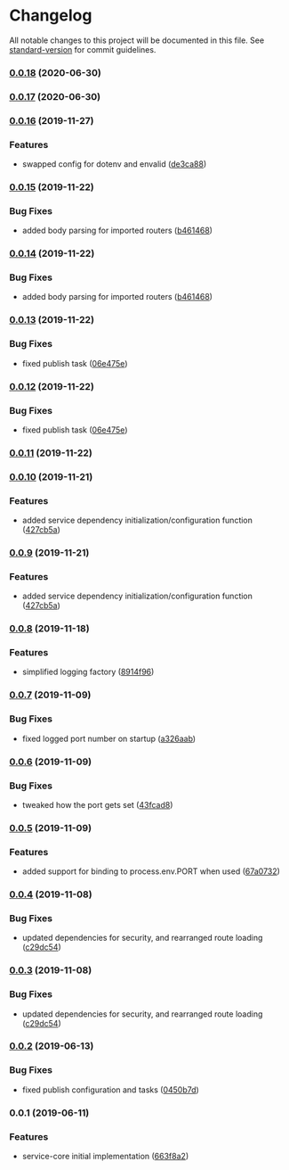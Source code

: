 # Changelog

All notable changes to this project will be documented in this file. See [standard-version](https://github.com/conventional-changelog/standard-version) for commit guidelines.

### [0.0.18](https://github.com/ryexley/service-core/compare/v0.0.17...v0.0.18) (2020-06-30)

### [0.0.17](https://github.com/ryexley/service-core/compare/v0.0.16...v0.0.17) (2020-06-30)

### [0.0.16](https://github.com/ryexley/service-core/compare/v0.0.15...v0.0.16) (2019-11-27)


### Features

* swapped config for dotenv and envalid ([de3ca88](https://github.com/ryexley/service-core/commit/de3ca889d41890be450cfa30c43ca1e972a27fe0))

### [0.0.15](https://github.com/ryexley/service-core/compare/v0.0.13...v0.0.15) (2019-11-22)


### Bug Fixes

* added body parsing for imported routers ([b461468](https://github.com/ryexley/service-core/commit/b46146874da180eb52a5b1e883e463b193049514))

### [0.0.14](https://github.com/ryexley/service-core/compare/v0.0.13...v0.0.14) (2019-11-22)


### Bug Fixes

* added body parsing for imported routers ([b461468](https://github.com/ryexley/service-core/commit/b46146874da180eb52a5b1e883e463b193049514))

### [0.0.13](https://github.com/ryexley/service-core/compare/v0.0.11...v0.0.13) (2019-11-22)


### Bug Fixes

* fixed publish task ([06e475e](https://github.com/ryexley/service-core/commit/06e475e2862b9fe19b58ec887a9cc254955a5050))

### [0.0.12](https://github.com/ryexley/service-core/compare/v0.0.11...v0.0.12) (2019-11-22)


### Bug Fixes

* fixed publish task ([06e475e](https://github.com/ryexley/service-core/commit/06e475e2862b9fe19b58ec887a9cc254955a5050))

### [0.0.11](https://github.com/ryexley/service-core/compare/v0.0.10...v0.0.11) (2019-11-22)

### [0.0.10](https://github.com/ryexley/service-core/compare/v0.0.8...v0.0.10) (2019-11-21)


### Features

* added service dependency initialization/configuration function ([427cb5a](https://github.com/ryexley/service-core/commit/427cb5a1501b4a38daa70a5d12c684d0a74608bb))

### [0.0.9](https://github.com/ryexley/service-core/compare/v0.0.8...v0.0.9) (2019-11-21)


### Features

* added service dependency initialization/configuration function ([427cb5a](https://github.com/ryexley/service-core/commit/427cb5a1501b4a38daa70a5d12c684d0a74608bb))

### [0.0.8](https://github.com/ryexley/service-core/compare/v0.0.7...v0.0.8) (2019-11-18)


### Features

* simplified logging factory ([8914f96](https://github.com/ryexley/service-core/commit/8914f96769e66f76077880b259a3d597e04cb15f))

### [0.0.7](https://github.com/ryexley/service-core/compare/v0.0.6...v0.0.7) (2019-11-09)


### Bug Fixes

* fixed logged port number on startup ([a326aab](https://github.com/ryexley/service-core/commit/a326aab3f526b391d0626c7a5a5dd95c33ed7587))

### [0.0.6](https://github.com/ryexley/service-core/compare/v0.0.5...v0.0.6) (2019-11-09)


### Bug Fixes

* tweaked how the port gets set ([43fcad8](https://github.com/ryexley/service-core/commit/43fcad8a601400c41c72fd2e83c4059488b30830))

### [0.0.5](https://github.com/ryexley/service-core/compare/v0.0.4...v0.0.5) (2019-11-09)


### Features

* added support for binding to process.env.PORT when used ([67a0732](https://github.com/ryexley/service-core/commit/67a0732d393e4c3244160740eed35bb8ca0942be))

### [0.0.4](https://github.com/ryexley/service-core/compare/v0.0.2...v0.0.4) (2019-11-08)


### Bug Fixes

* updated dependencies for security, and rearranged route loading ([c29dc54](https://github.com/ryexley/service-core/commit/c29dc546dd6f7a91da944cc6e4ac060426542a11))

### [0.0.3](https://github.com/ryexley/service-core/compare/v0.0.2...v0.0.3) (2019-11-08)


### Bug Fixes

* updated dependencies for security, and rearranged route loading ([c29dc54](https://github.com/ryexley/service-core/commit/c29dc546dd6f7a91da944cc6e4ac060426542a11))

### [0.0.2](https://github.com/ryexley/service-core/compare/v0.0.1...v0.0.2) (2019-06-13)


### Bug Fixes

* fixed publish configuration and tasks ([0450b7d](https://github.com/ryexley/service-core/commit/0450b7d))



### 0.0.1 (2019-06-11)


### Features

* service-core initial implementation ([663f8a2](https://github.com/ryexley/service-core/commit/663f8a2))
